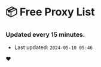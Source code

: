 # :package: Free Proxy List
### Updated every 15 minutes.

- Last updated: `2024-05-10 05:46`

:heart:
